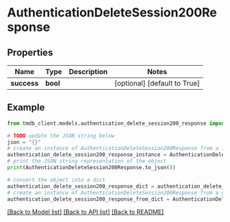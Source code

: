 # AuthenticationDeleteSession200Response


## Properties

Name | Type | Description | Notes
------------ | ------------- | ------------- | -------------
**success** | **bool** |  | [optional] [default to True]

## Example

```python
from tmdb_client.models.authentication_delete_session200_response import AuthenticationDeleteSession200Response

# TODO update the JSON string below
json = "{}"
# create an instance of AuthenticationDeleteSession200Response from a JSON string
authentication_delete_session200_response_instance = AuthenticationDeleteSession200Response.from_json(json)
# print the JSON string representation of the object
print(AuthenticationDeleteSession200Response.to_json())

# convert the object into a dict
authentication_delete_session200_response_dict = authentication_delete_session200_response_instance.to_dict()
# create an instance of AuthenticationDeleteSession200Response from a dict
authentication_delete_session200_response_from_dict = AuthenticationDeleteSession200Response.from_dict(authentication_delete_session200_response_dict)
```
[[Back to Model list]](../README.md#documentation-for-models) [[Back to API list]](../README.md#documentation-for-api-endpoints) [[Back to README]](../README.md)


